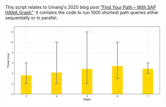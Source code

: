 This script relates to Umang's 2020 blog post ["Find Your Path – With SAP HANA Graph"](https://blogs.sap.com/2020/10/22/find-your-path-with-sap-hana-graph/). It contains the code to run 1000 shortest path queries either sequentially or in parallel.

![](HANA_GRAPH_SP_RUNTIMES.png)